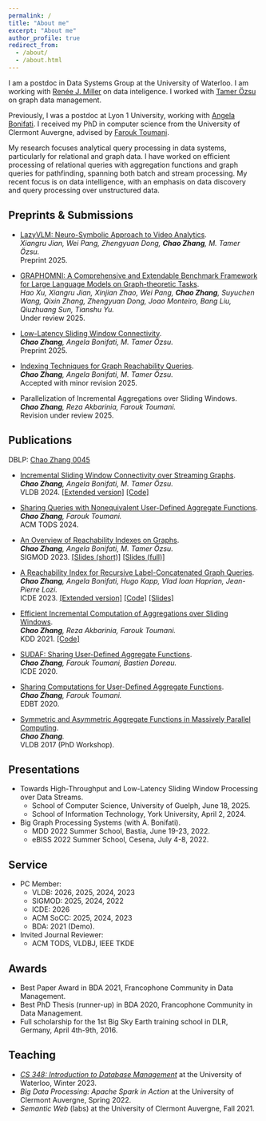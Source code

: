 ```yaml
---
permalink: /
title: "About me"
excerpt: "About me"
author_profile: true
redirect_from: 
  - /about/
  - /about.html
---
```

I am a postdoc in Data Systems Group at the University of Waterloo. I am working with [Renée J. Miller](https://rjmillerlab.github.io/) on data inteligence. I worked with [Tamer Özsu](https://cs.uwaterloo.ca/~tozsu/) on graph data management. 

Previously, I was a postdoc at Lyon 1 University, working with [Angela Bonifati](https://perso.liris.cnrs.fr/angela.bonifati/). 
I received my PhD in computer science from the University of Clermont Auvergne, advised by [Farouk Toumani](https://scholar.google.com/citations?user=0gPsmccAAAAJ&hl=en).

My research focuses analytical query processing in data systems, particularly for relational and graph data. I have worked on efficient processing of relational queries with aggregation functions and graph queries for pathfinding, spanning both batch and stream processing. My recent focus is on data intelligence, with an emphasis on data discovery and query processing over unstructured data.


Preprints & Submissions
------
* [LazyVLM: Neuro-Symbolic Approach to Video Analytics](https://arxiv.org/abs/2505.21459).\
*Xiangru Jian, Wei Pang, Zhengyuan Dong, __Chao Zhang__, M. Tamer Özsu.*\
Preprint 2025.

* [GRAPHOMNI: A Comprehensive and Extendable Benchmark Framework for Large Language Models on Graph-theoretic Tasks](https://arxiv.org/abs/2504.12764).\
*Hao Xu, Xiangru Jian, Xinjian Zhao, Wei Pang, __Chao Zhang__, Suyuchen Wang, Qixin Zhang, Zhengyuan Dong, Joao Monteiro, Bang Liu, Qiuzhuang Sun, Tianshu Yu.*\
Under review 2025.

* [Low-Latency Sliding Window Connectivity](https://arxiv.org/pdf/2410.00884).\
*__Chao Zhang__, Angela Bonifati, M. Tamer Özsu.*\
Preprint 2025.

* [Indexing Techniques for Graph Reachability Queries](https://arxiv.org/pdf/2311.03542.pdf).\
*__Chao Zhang__, Angela Bonifati, M. Tamer Özsu.*\
Accepted with minor revision 2025.

* Parallelization of Incremental Aggregations over Sliding Windows.\
*__Chao Zhang__, Reza Akbarinia, Farouk Toumani.*\
Revision under review 2025.

Publications
------
DBLP: [Chao Zhang 0045](https://dblp.org/pid/94/3019-45.html)

* [Incremental Sliding Window Connectivity over Streaming Graphs](https://www.vldb.org/pvldb/vol17/p2473-zhang.pdf).\
*__Chao Zhang__, Angela Bonifati, M. Tamer Özsu.*\
VLDB 2024. [[Extended version]](https://arxiv.org/abs/2406.06754) [[Code]](https://github.com/chaozhang-cs/bic)

* [Sharing Queries with Nonequivalent User-Defined Aggregate Functions](https://dl.acm.org/doi/10.1145/3649133).\
*__Chao Zhang__, Farouk Toumani.*\
 ACM TODS 2024.

* [An Overview of Reachability Indexes on Graphs](https://dl.acm.org/doi/10.1145/3555041.3589408).\
*__Chao Zhang__, Angela Bonifati, M. Tamer Özsu.*\
SIGMOD 2023. [[Slides (short)]](./files/sigmod23-tutorial-short.pdf) [[Slides (full)]](https://github.com/dsg-uwaterloo/ozsu-grp/blob/main/An_Overview_of_Reachability_Indexes_on_Graphs.pdf)

* [A Reachability Index for Recursive Label-Concatenated Graph Queries](https://ieeexplore.ieee.org/document/10184548).\
*__Chao Zhang__, Angela Bonifati, Hugo Kapp, Vlad Ioan Haprian, Jean-Pierre Lozi.*\
ICDE 2023. [[Extended version]](https://arxiv.org/abs/2203.08606) [[Code]](https://github.com/g-rpqs/rlc-index) [[Slides]](./files/A_Reachability_Index_for_Recursive_Label-Concatenated_Graph_Queries.pdf)

* [Efficient Incremental Computation of Aggregations over Sliding Windows](https://dl.acm.org/doi/10.1145/3447548.3467360).\
*__Chao Zhang__, Reza Akbarinia, Farouk Toumani.*\
KDD 2021. [[Code]](https://github.com/chaozhang-db/PBA)

* [SUDAF: Sharing User-Defined Aggregate Functions](https://ieeexplore.ieee.org/document/9101637).\
*__Chao Zhang__, Farouk Toumani, Bastien Doreau.*\
ICDE 2020. 

* [Sharing Computations for User-Defined Aggregate Functions](https://openproceedings.org/2020/conf/edbt/paper_120.pdf).\
*__Chao Zhang__, Farouk Toumani.*\
EDBT 2020. 

* [Symmetric and Asymmetric Aggregate Functions in Massively Parallel Computing](https://www.vldb.org/2017/cp_phd_workshop.php).\
*__Chao Zhang__.*\
VLDB 2017 (PhD Workshop).

Presentations
------
* Towards High-Throughput and Low-Latency Sliding Window Processing over Data Streams.
  * School of Computer Science, University of Guelph, June 18, 2025.
  * School of Information Technology, York University, April 2, 2024.
* Big Graph Processing Systems (with A. Bonifati). 
  * MDD 2022 Summer School, Bastia, June 19-23, 2022. 
  * eBISS 2022 Summer School, Cesena, July 4-8, 2022.
    
Service
------
* PC Member:
  * VLDB: 2026, 2025, 2024, 2023
  * SIGMOD: 2025, 2024, 2022
  * ICDE: 2026
  * ACM SoCC: 2025, 2024, 2023
  * BDA: 2021 (Demo).
* Invited Journal Reviewer:
  * ACM TODS, VLDBJ, IEEE TKDE

Awards
------
* Best Paper Award in BDA 2021, Francophone Community in Data Management.
* Best PhD Thesis (runner-up) in BDA 2020, Francophone Community in Data Management.
* Full scholarship for the 1st Big Sky Earth training school in DLR, Germany, April 4th-9th, 2016.

Teaching
------
* *[CS 348: Introduction to Database Management](https://student.cs.uwaterloo.ca/~cs348/outline-w23/)* at the University of Waterloo, Winter 2023.
* *Big Data Processing: Apache Spark in Action* at the University of Clermont Auvergne, Spring 2022.
* *Semantic Web* (labs) at the University of Clermont Auvergne, Fall 2021. 

